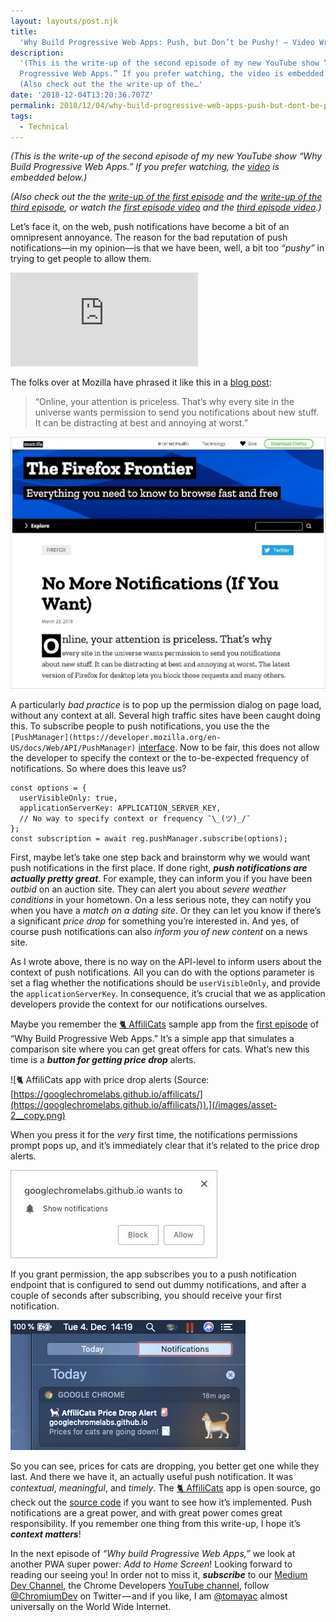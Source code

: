 ```yaml
---
layout: layouts/post.njk
title:
  'Why Build Progressive Web Apps: Push, but Don’t be Pushy! — Video Write-Up'
description:
  '(This is the write-up of the second episode of my new YouTube show “Why Build
  Progressive Web Apps.” If you prefer watching, the video is embedded below.)
  (Also check out the the write-up of the…'
date: '2018-12-04T13:20:36.707Z'
permalink: 2018/12/04/why-build-progressive-web-apps-push-but-dont-be-pushy-video-write-up/index.html
tags:
  - Technical
---
```


_(This is the write-up of the second episode of my new YouTube show “Why Build
Progressive Web Apps.” If you prefer watching, the_
[_video_](https://www.youtube.com/watch?v=vRsVx8_94UQ) _is embedded below.)_

_(Also check out the the_
[_write-up of the first episode_](https://medium.com/dev-channel/why-build-progressive-web-apps-never-lose-a-click-out-video-write-up-74cbbc466afd)
_and the_
[_write-up of the third episode_](https://medium.com/dev-channel/why-build-progressive-web-apps-if-its-just-a-bookmark-it-s-not-a-pwa-video-write-up-7ccca1c58034)_,
or watch the_
[_first episode video_](https://www.youtube.com/watch?v=4UK_TDTTWnQ) _and the_
[_third episode video_](https://youtu.be/kENeCdS3fzU)_.)_

Let’s face it, on the web, push notifications have become a bit of an
omnipresent annoyance. The reason for the bad reputation of push
notifications—in my opinion—is that we have been, well, a bit too _“pushy”_ in
trying to get people to allow them.

<Embed src="https://www.youtube-nocookie.com/embed/vRsVx8_94UQ?feature=oembed" caption="“Why Build Progressive Web Apps,” episode 2: Push, but Don’t Be Pushy!" />

The folks over at Mozilla have phrased it like this in a
[blog post](https://blog.mozilla.org/firefox/no-notifications/):

> “Online, your attention is priceless. That’s why every site in the universe
> wants permission to send you notifications about new stuff. It can be
> distracting at best and annoying at worst.”

![Blog post by Mozilla announcing the option to block push notifications globally.](/images/asset-1_copy.jpeg)

A particularly _bad practice_ is to pop up the permission dialog on page load,
without any context at all. Several high traffic sites have been caught doing
this. To subscribe people to push notifications, you use the the
`[PushManager](https://developer.mozilla.org/en-US/docs/Web/API/PushManager)`
[interface](https://developer.mozilla.org/en-US/docs/Web/API/PushManager). Now
to be fair, this does not allow the developer to specify the context or the
to-be-expected frequency of notifications. So where does this leave us?

```
const options = {
  userVisibleOnly: true,
  applicationServerKey: APPLICATION_SERVER_KEY,
  // No way to specify context or frequency ¯\_(ツ)_/¯
};
const subscription = await reg.pushManager.subscribe(options);
```

First, maybe let’s take one step back and brainstorm why we would want push
notifications in the first place. If done right, **_push notifications are
actually pretty great_**. For example, they can inform you if you have been
_outbid_ on an auction site. They can alert you about _severe weather
conditions_ in your hometown. On a less serious note, they can notify you when
you have a _match on a dating site_. Or they can let you know if there’s a
significant _price drop_ for something you’re interested in. And yes, of course
push notifications can also _inform you of new content_ on a news site.

As I wrote above, there is no way on the API-level to inform users about the
context of push notifications. All you can do with the options parameter is set
a flag whether the notifications should be `userVisibleOnly`, and provide the
`applicationServerKey`. In consequence, it’s crucial that we as application
developers provide the context for our notifications ourselves.

Maybe you remember the
[🐈 AffiliCats](https://googlechromelabs.github.io/affilicats/) sample app from
the [first episode](https://www.youtube.com/watch?v=4UK_TDTTWnQ) of “Why Build
Progressive Web Apps.” It’s a simple app that simulates a comparison site where
you can get great offers for cats. What’s new this time is a **_button for
getting price drop_** alerts.

![🐈 AffiliCats app with price drop alerts (Source: [https://googlechromelabs.github.io/affilicats/](https://googlechromelabs.github.io/affilicats/)).](/images/asset-2__copy.png)

When you press it for the _very_ first time, the notifications permissions
prompt pops up, and it’s immediately clear that it’s related to the price drop
alerts.

![Permission prompt after signing up for Price Alerts.](/images/asset-3_copy.jpeg)

If you grant permission, the app subscribes you to a push notification endpoint
that is configured to send out dummy notifications, and after a couple of
seconds after subscribing, you should receive your first notification.

![Push notification announcing that prices for cats are going down.](/images/asset-4_copy_2.png)

So you can see, prices for cats are dropping, you better get one while they
last. And there we have it, an actually useful push notification. It was
_contextual_, _meaningful_, and _timely_. The
[🐈 AffiliCats](https://googlechromelabs.github.io/affilicats/) app is open
source, go check out the
[source code](https://github.com/googlechromelabs/affilicats) if you want to see
how it’s implemented. Push notifications are a great power, and with great power
comes great responsibility. If you remember one thing from this write-up, I hope
it’s **_context matters_**!

In the next episode of _“Why build Progressive Web Apps,”_ we look at another
PWA super power: _Add to Home Screen_! Looking forward to reading our seeing
you! In order not to miss it, **_subscribe_** to our
[Medium Dev Channel](https://medium.com/dev-channel), the Chrome Developers
[YouTube channel](https://www.youtube.com/channel/UCnUYZLuoy1rq1aVMwx4aTzw),
follow [@ChromiumDev](https://twitter.com/ChromiumDev) on Twitter — and if you
like, I am [@tomayac](https://twitter.com/tomayac) almost universally on the
World Wide Internet.
